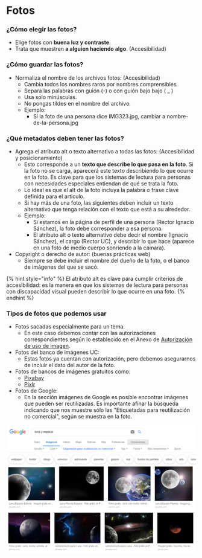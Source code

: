 # Fotos

### ¿Cómo elegir las fotos?

* Elige fotos con **buena luz y contraste**. 
* Trata que muestren **a alguien haciendo algo**. \(Accesibilidad\)

### ¿Cómo guardar las fotos?

* Normaliza el nombre de los archivos fotos: \(Accesibilidad\)
  * Cambia todos los nombres raros por nombres comprensibles.
  * Separa las palabras con guión \(-\) o con guión bajo bajo \( \_ \)
  * Usa solo minúsculas.
  * No pongas tildes en el nombre del archivo.
  * Ejemplo:
    * Si la foto de una persona dice IMG323.jpg, cambiar a nombre-de-la-persona.jpg

### ¿Qué metadatos deben tener las fotos?

* Agrega el atributo alt o texto alternativo a todas las fotos: \(Accesibilidad y posicionamiento\)
  * Esto corresponde a un **texto que describe lo que pasa en la foto**. Si la foto no se carga, aparecerá este texto describiendo lo que ocurre en la foto. Es clave para que los sistemas de lectura para personas con necesidades especiales entiendan de qué se trata la foto.
  * Lo ideal es que el alt de la foto incluya la palabra o frase clave definida para el artículo.
  * Si hay más de una foto, las siguientes deben incluir un texto alternativo que tenga relación con el texto que está a su alrededor.
  * Ejemplo:
    * Si estamos en la página de perfil de una persona \(Rector Ignacio Sánchez\), la foto debe corresponder a esa persona.
    * El atributo alt o texto alternativo debe decir el nombre \(Ignacio Sánchez\), el cargo \(Rector UC\), y describir lo que hace \(aparece en una foto de medio cuerpo sonriendo a la cámara\).
* Copyright o derecho de autor: \(buenas prácticas web\)
  * Siempre se debe incluir el nombre del dueño de la foto, o el banco de imágenes del que se sacó.

{% hint style="info" %}
El atributo alt es clave para cumplir criterios de accesibilidad: es la manera en que los sistemas de lectura para personas con discapacidad visual pueden describir lo que ocurre en una foto.
{% endhint %}

### Tipos de fotos que podemos usar

* Fotos sacadas especialmente para un tema. 
  * En este caso debemos contar con las autorizaciones correspondientes según lo establecido en el Anexo de [Autorización de uso de imagen](anexos/autorizacion-de-uso-de-imagen.md).
* Fotos del banco de imágenes UC:
  * Estas fotos ya cuentan con autorización, pero debemos asegurarnos de incluir el dato del autor de la foto.
* Fotos de bancos de imágenes gratuitos como:
  * [Pixabay](https://pixabay.com/)
  * [Pixlr](https://pixlr.com/)
* Fotos de Google:
  * En la sección imágenes de Google es posible encontrar imágenes que pueden ser reutilizadas. Es importante afinar la búsqueda indicando que nos muestre sólo las "Etiquetadas para reutilización no comercial", según se muestra en la foto.

![](../.gitbook/assets/busqueda-google-luna.png)

